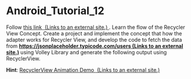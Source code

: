 # Android_Tutorial_12
<p>
Follow 
<a href="https://drive.google.com/file/d/1FqEM_FtTlWJYs5dfZNaLy_W7cKqOFfXL/view?usp=sharing" class="external" target="_blank" rel="noreferrer noopener">
<span>this link</span>
<span aria-hidden="true" class="ui-icon ui-icon-extlink ui-icon-inline" title="Links to an external site.">
</span><span class="screenreader-only">&nbsp;(Links to an external site.)</span>
</a>. Learn the flow of the Recycler View Concept. Create a project and implement the concept that how the adapter works for Recycler View, and develop the code to fetch the data from <strong><a href="https://jsonplaceholder.typicode.com/users" class="external" target="_blank" rel="noreferrer noopener"><span>https://jsonplaceholder.typicode.com/users</span><span aria-hidden="true" class="ui-icon ui-icon-extlink ui-icon-inline" title="Links to an external site."></span><span class="screenreader-only">&nbsp;(Links to an external site.)</span></a></strong> using Volley Library and generate the following output using RecyclerView.</p>
<p><strong>Hint</strong>: <a href="https://proandroiddev.com/enter-animation-using-recyclerview-and-layoutanimation-part-1-list-75a874a5d213" class="external" target="_blank" rel="noreferrer noopener"><span>RecyclerView Animation Demo </span><span aria-hidden="true" class="ui-icon ui-icon-extlink ui-icon-inline" title="Links to an external site."></span><span class="screenreader-only">&nbsp;(Links to an external site.)</span></a></p>
